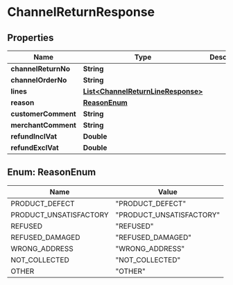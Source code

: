 
# ChannelReturnResponse

## Properties
Name | Type | Description | Notes
------------ | ------------- | ------------- | -------------
**channelReturnNo** | **String** |  | 
**channelOrderNo** | **String** |  | 
**lines** | [**List&lt;ChannelReturnLineResponse&gt;**](ChannelReturnLineResponse.md) |  | 
**reason** | [**ReasonEnum**](#ReasonEnum) |  |  [optional]
**customerComment** | **String** |  |  [optional]
**merchantComment** | **String** |  |  [optional]
**refundInclVat** | **Double** |  |  [optional]
**refundExclVat** | **Double** |  |  [optional]


<a name="ReasonEnum"></a>
## Enum: ReasonEnum
Name | Value
---- | -----
PRODUCT_DEFECT | &quot;PRODUCT_DEFECT&quot;
PRODUCT_UNSATISFACTORY | &quot;PRODUCT_UNSATISFACTORY&quot;
REFUSED | &quot;REFUSED&quot;
REFUSED_DAMAGED | &quot;REFUSED_DAMAGED&quot;
WRONG_ADDRESS | &quot;WRONG_ADDRESS&quot;
NOT_COLLECTED | &quot;NOT_COLLECTED&quot;
OTHER | &quot;OTHER&quot;



